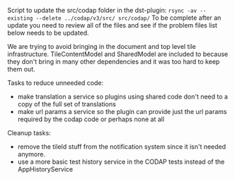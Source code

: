 Script to update the src/codap folder in the dst-plugin:
`rsync -av --existing --delete ../codap/v3/src/ src/codap/`
To be complete after an update you need to review all of the files and see if the problem files list below needs to be updated.

We are trying to avoid bringing in the document and top level tile infrastructure.
TileContentModel and SharedModel are included to because they don't bring in many other dependencies and it was too hard to keep them out.

Tasks to reduce unneeded code:
- make translation a service so plugins using shared code don't need to a copy of the full set of translations
- make url params a service so the plugin can provide just the url params required by the codap code or perhaps none at all

Cleanup tasks:
- remove the tileId stuff from the notification system since it isn't needed anymore.
- use a more basic test history service in the CODAP tests instead of the AppHistoryService
